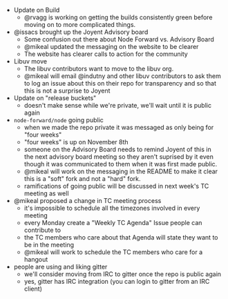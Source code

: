 * Update on Build
  * @rvagg is working on getting the builds consistently green
  before moving on to more complicated things.
* @issacs brought up the Joyent Advisory board
  * Some confusion out there about Node Forward vs. Advisory Board
  * @mikeal updated the messaging on the website to be clearer
  * The website has clearer calls to action for the community
* Libuv move
  * The libuv contributors want to move to the libuv org.
  * @mikeal will email @indutny and other libuv contributors to ask them
  to log an issue about this on their repo for transparency and so that
  this is not a surprise to Joyent
* Update on "release buckets"
  * doesn't make sense while we're private, we'll wait until it is public again
* `node-forward/node` going public
  * when we made the repo private it was messaged as only being for "four weeks"
  * "four weeks" is up on November 8th
  * someone on the Advisory Board needs to remind Joyent of this in the
  next advisory board meeting so they aren't suprised by it even though
  it was communicated to them when it was first made public.
  * @mikeal will work on the messaging in the README to make it clear this is
  a "soft" fork and not a "hard" fork.
  * ramifications of going public will be discussed in next week's TC meeting as
  well
* @mikeal proposed a change in TC meeting process
  * it's impossible to schedule all the timezones involved in every meeting
  * every Monday create a "Weekly TC Agenda" Issue people can contribute to
  * the TC members who care about that Agenda will state they want to be in the
  meeting
  * @mikeal will work to schedule the TC members who care for a hangout
* people are using and liking gitter
  * we'll consider moving from IRC to gitter once the repo is public again
  * yes, gitter has IRC integration (you can login to gitter from an IRC client)
